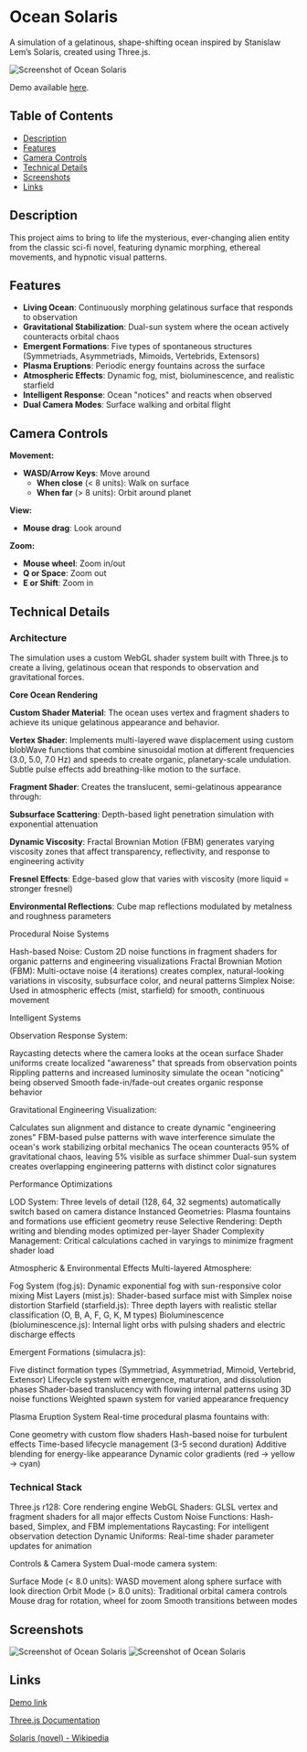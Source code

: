 # Ocean Solaris

A simulation of a gelatinous, shape-shifting ocean inspired by Stanislaw Lem’s Solaris, created using Three.js.

![Screenshot of Ocean Solaris](https://github.com/magdhamilt/ocean-solaris/blob/master/screenshots/solaris1.jpg)

Demo available [here](https://magdhamilt.github.io/ocean-solaris/).

## Table of Contents
- [Description](#description)
- [Features](#features)
- [Camera Controls](#camera-controls)
- [Technical Details](#technical-details)
- [Screenshots](#screenshots)
- [Links](#links)

## Description

This project aims to bring to life the mysterious, ever-changing alien entity from the classic sci-fi novel, featuring dynamic morphing, ethereal movements, and hypnotic visual patterns. 

## Features

- **Living Ocean**: Continuously morphing gelatinous surface that responds to observation
- **Gravitational Stabilization**: Dual-sun system where the ocean actively counteracts orbital chaos
- **Emergent Formations**: Five types of spontaneous structures (Symmetriads, Asymmetriads, Mimoids, Vertebrids, Extensors)
- **Plasma Eruptions**: Periodic energy fountains across the surface
- **Atmospheric Effects**: Dynamic fog, mist, bioluminescence, and realistic starfield
- **Intelligent Response**: Ocean "notices" and reacts when observed
- **Dual Camera Modes**: Surface walking and orbital flight

## Camera Controls

**Movement:**
- **WASD/Arrow Keys**: Move around
  - **When close** (< 8 units): Walk on surface
  - **When far** (> 8 units): Orbit around planet

**View:**
- **Mouse drag**: Look around

**Zoom:**
- **Mouse wheel**: Zoom in/out
- **Q or Space**: Zoom out
- **E or Shift**: Zoom in

## Technical Details

### Architecture

The simulation uses a custom WebGL shader system built with Three.js to create a living, gelatinous ocean that responds to observation and gravitational forces.

**Core Ocean Rendering**

**Custom Shader Material**: The ocean uses vertex and fragment shaders to achieve its unique gelatinous appearance and behavior.

**Vertex Shader**: Implements multi-layered wave displacement using custom blobWave functions that combine sinusoidal motion at different frequencies (3.0, 5.0, 7.0 Hz) and speeds to create organic, planetary-scale undulation. Subtle pulse effects add breathing-like motion to the surface.

**Fragment Shader**: Creates the translucent, semi-gelatinous appearance through:

**Subsurface Scattering**: Depth-based light penetration simulation with exponential attenuation

**Dynamic Viscosity**: Fractal Brownian Motion (FBM) generates varying viscosity zones that affect transparency, reflectivity, and response to engineering activity

**Fresnel Effects**: Edge-based glow that varies with viscosity (more liquid = stronger fresnel)

**Environmental Reflections**: Cube map reflections modulated by metalness and roughness parameters


Procedural Noise Systems

Hash-based Noise: Custom 2D noise functions in fragment shaders for organic patterns and engineering visualizations
Fractal Brownian Motion (FBM): Multi-octave noise (4 iterations) creates complex, natural-looking variations in viscosity, subsurface color, and neural patterns
Simplex Noise: Used in atmospheric effects (mist, starfield) for smooth, continuous movement

Intelligent Systems

Observation Response System:

Raycasting detects where the camera looks at the ocean surface
Shader uniforms create localized "awareness" that spreads from observation points
Rippling patterns and increased luminosity simulate the ocean "noticing" being observed
Smooth fade-in/fade-out creates organic response behavior

Gravitational Engineering Visualization:

Calculates sun alignment and distance to create dynamic "engineering zones"
FBM-based pulse patterns with wave interference simulate the ocean's work stabilizing orbital mechanics
The ocean counteracts 95% of gravitational chaos, leaving 5% visible as surface shimmer
Dual-sun system creates overlapping engineering patterns with distinct color signatures

Performance Optimizations

LOD System: Three levels of detail (128, 64, 32 segments) automatically switch based on camera distance
Instanced Geometries: Plasma fountains and formations use efficient geometry reuse
Selective Rendering: Depth writing and blending modes optimized per-layer
Shader Complexity Management: Critical calculations cached in varyings to minimize fragment shader load

Atmospheric & Environmental Effects
Multi-layered Atmosphere:

Fog System (fog.js): Dynamic exponential fog with sun-responsive color mixing
Mist Layers (mist.js): Shader-based surface mist with Simplex noise distortion
Starfield (starfield.js): Three depth layers with realistic stellar classification (O, B, A, F, G, K, M types)
Bioluminescence (bioluminescence.js): Internal light orbs with pulsing shaders and electric discharge effects

Emergent Formations (simulacra.js):

Five distinct formation types (Symmetriad, Asymmetriad, Mimoid, Vertebrid, Extensor)
Lifecycle system with emergence, maturation, and dissolution phases
Shader-based translucency with flowing internal patterns using 3D noise functions
Weighted spawn system for varied appearance frequency

Plasma Eruption System
Real-time procedural plasma fountains with:

Cone geometry with custom flow shaders
Hash-based noise for turbulent effects
Time-based lifecycle management (3-5 second duration)
Additive blending for energy-like appearance
Dynamic color gradients (red → yellow → cyan)

### Technical Stack

Three.js r128: Core rendering engine
WebGL Shaders: GLSL vertex and fragment shaders for all major effects
Custom Noise Functions: Hash-based, Simplex, and FBM implementations
Raycasting: For intelligent observation detection
Dynamic Uniforms: Real-time shader parameter updates for animation

Controls & Camera System
Dual-mode camera system:

Surface Mode (< 8.0 units): WASD movement along sphere surface with look direction
Orbit Mode (> 8.0 units): Traditional orbital camera controls
Mouse drag for rotation, wheel for zoom
Smooth transitions between modes


## Screenshots

![Screenshot of Ocean Solaris](https://github.com/magdhamilt/ocean-solaris/blob/master/screenshots/solaris2.jpg)
![Screenshot of Ocean Solaris](https://github.com/magdhamilt/ocean-solaris/blob/master/screenshots/solaris3.jpg)

## Links

[Demo link](https://magdhamilt.github.io/ocean-solaris/)

[Three.js Documentation](https://threejs.org/docs/)

[Solaris (novel) - Wikipedia](https://en.wikipedia.org/wiki/Solaris_(novel))

